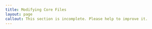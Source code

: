 ```yaml
---
title: Modifying Core Files
layout: page
callout: This section is incomplete. Please help to improve it.
---
```


